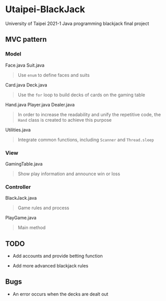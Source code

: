 # Utaipei-BlackJack

University of Taipei 2021-1 Java programming blackjack final project

## MVC pattern

### Model

Face.java
Suit.java

> Use `enum` to define faces and suits

Card.java
Deck.java

> Use the `for` loop to build decks of cards on the gaming table

Hand.java
Player.java
Dealer.java

> In order to increase the readability and unify the repetitive code, the `Hand` class is created to achieve this purpose

Utilities.java

> Integrate common functions, including `Scanner` and `Thread.sleep`

### View

GamingTable.java

> Show play information and announce win or loss

### Controller

BlackJack.java

> Game rules and process

PlayGame.java

> Main method

## TODO

+ Add accounts and provide betting function

+ Add more advanced blackjack rules

## Bugs

+ An error occurs when the decks are dealt out
